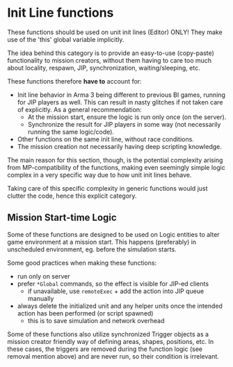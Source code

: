 Init Line functions
===================

These functions should be used on unit init lines (Editor) ONLY! They make use
of the 'this' global variable implicitly.

The idea behind this category is to provide an easy-to-use (copy-paste)
functionality to mission creators, without them having to care too much about
locality, respawn, JIP, synchronization, waiting/sleeping, etc.

These functions therefore **have to** account for:

- Init line behavior in Arma 3 being different to previous BI games, running
  for JIP players as well. This can result in nasty glitches if not taken care
  of explicitly. As a general recommendation:
  - At the mission start, ensure the logic is run only once (on the server).
  - Synchronize the result for JIP players in some way (not necessarily running
    the same logic/code).
- Other functions on the same init line, without race conditions.
- The mission creation not necessarily having deep scripting knowledge.

The main reason for this section, though, is the potential complexity arising
from MP-compatibility of the functions, making even seemingly simple logic
complex in a very specific way due to how unit init lines behave.

Taking care of this specific complexity in generic functions would just clutter
the code, hence this explicit category.

Mission Start-time Logic
------------------------

Some of these functions are designed to be used on Logic entities to alter
game environment at a mission start. This happens (preferably) in unscheduled
environment, eg. before the simulation starts.

Some good practices when making these functions:

- run only on server
- prefer `*Global` commands, so the effect is visible for JIP-ed clients
  - if unavailable, use `remoteExec` + add the action into JIP queue manually
- always delete the initialized unit and any helper units once the intended
  action has been performed (or script spawned)
  - this is to save simulation and network overhead

Some of these functions also utilize synchronized Trigger objects as a mission
creator friendly way of defining areas, shapes, positions, etc. In these cases,
the triggers are removed during the function logic (see removal mention above)
and are never run, so their condition is irrelevant.
